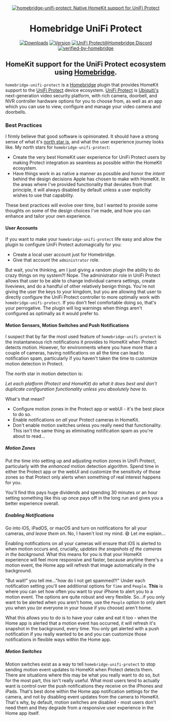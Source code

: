 <SPAN ALIGN="CENTER" STYLE="text-align:center">
<DIV ALIGN="CENTER" STYLE="text-align:center">

[![homebridge-unifi-protect: Native HomeKit support for UniFi Protect](https://raw.githubusercontent.com/hjdhjd/homebridge-unifi-protect/master/homebridge-protect.svg)](https://github.com/hjdhjd/homebridge-unifi-protect)

# Homebridge UniFi Protect

[![Downloads](https://img.shields.io/npm/dt/homebridge-unifi-protect?color=%230559C9&logo=icloud&logoColor=%23FFFFFF&style=for-the-badge)](https://www.npmjs.com/package/homebridge-unifi-protect)
[![Version](https://img.shields.io/npm/v/homebridge-unifi-protect?color=%230559C9&label=Homebridge%20UniFi%20Protect&logo=ubiquiti&logoColor=%23FFFFFF&style=for-the-badge)](https://www.npmjs.com/package/homebridge-unifi-protect)
[![UniFi Protect@Homebridge Discord](https://img.shields.io/discord/432663330281226270?color=0559C9&label=Discord&logo=discord&logoColor=%23FFFFFF&style=for-the-badge)](https://discord.gg/QXqfHEW)
[![verified-by-homebridge](https://img.shields.io/badge/homebridge-verified-blueviolet?color=%23491F59&style=for-the-badge&logoColor=%23FFFFFF&logo=homebridge)](https://github.com/homebridge/homebridge/wiki/Verified-Plugins)

## HomeKit support for the UniFi Protect ecosystem using [Homebridge](https://homebridge.io).
</DIV>
</SPAN>

`homebridge-unifi-protect` is a [Homebridge](https://homebridge.io) plugin that provides HomeKit support to the [UniFi Protect](https://unifi-network.ui.com/video-security) device ecosystem. [UniFi Protect](https://unifi-network.ui.com/video-security) is [Ubiquiti's](https://www.ui.com) next-generation video security platform, with rich camera, doorbell, and NVR controller hardware options for you to choose from, as well as an app which you can use to view, configure and manage your video camera and doorbells.

### Best Practices
I firmly believe that good software is opinionated. It should have a strong sense of what it's [north star is](https://github.com/hjdhjd/homebridge-unifi-protect#why), and what the user experience journey looks like. My north stars for `homebridge-unifi-protect`:

  * Create the very best HomeKit user experience for UniFi Protect users by making Protect integration as seamless as possible within the HomeKit ecosystem.
  * Have things work in as native a manner as possible and honor the *intent* behind the design decisions Apple has chosen to make with HomeKit. In the areas where I've provided functionality that deviates from that principle, it will always disabled by default unless a user explicitly wishes to use that capability.

These best practices will evolve over time, but I wanted to provide some thoughts on some of the design choices I've made, and how you can enhance and tailor your own experience.

#### User Accounts
If you want to make your `homebridge-unifi-protect` life easy and allow the plugin to configure UniFi Protect automagically for you:

  * Create a local user account just for Homebridge.
  * Give that account the `administrator` role.

But wait, you're thinking, am I just giving a random plugin the ability to do crazy things on my system?! Nope. The administrator role in UniFi Protect allows that user to be able to change individual camera settings, create liveviews, and do a handful of other relatively benign things. You're not giving the user the keys to your kingdom, but you are allowing that user to directly configure the UniFi Protect controller to more optimally work with `homebridge-unifi-protect`. If you don't feel comfortable doing so, that's your perrogative. The plugin will log warnings when things aren't configured as optimally as it would prefer to.

#### Motion Sensors, Motion Switches and Push Notifications
I suspect that by far the most used feature of `homebridge-unifi-protect` is the instantaneous rich notifications it provides to HomeKit when Protect detects motion. However, for environments where you have more than a couple of cameras, having notifications on all the time can lead to notification spam, particularly if you haven't taken the time to customize motion detection in Protect.

The north star in motion detection is:

  *Let each platform (Protect and HomeKit) do what it does best and don't duplicate configuration functionality unless you absolutely have to.*

What's that mean?

  * Configure motion zones in the Protect app or webUI - it's the best place to do so.
  * Enable notifications on *all* your Protect cameras in HomeKit.
  * Don't enable motion switches unless you really need that functionality. This isn't the same thing as eliminating notification spam as you're about to read...

##### Motion Zones
Put the time into setting up and adjusting motion zones in UniFi Protect, particularly with the *enhanced* motion detection algorithm. Spend time in either the Protect app or the webUI and customize the sensitivity of those zones so that Protect only alerts when something of real interest happens for you.

You'll find this pays huge dividends and spending 30 minutes or an hour setting something like this up once pays off in the long run and gives you a better experience overall.

##### Enabling Notifications
Go into iOS, iPadOS, or macOS and turn on notifications for all your cameras, *and leave them on*. No, I haven't lost my mind. :smile: Let me explain...

Enabling notifications on all your cameras will ensure that iOS is alerted to when motion occurs and, crucially, *updates the snapshots of the cameras in the background*. What this means for you is that your HomeKit experience will feel more responsive and faster, because anytime there's a motion event, the Home app will refresh that image automatically in the background.

"But wait!" you tell me..."how do I not get spammed?!" Under each notification setting you'll see additional options for `Time` and `People`. **This** is where you can set how often you want to your iPhone to alert you to a motion event. The options are quite robust and very flexible. So...if you only want to be alerted when you aren't home, use the `People` option to only alert you when you (or everyone in your house if you choose) aren't home.

What this allows you to do is to have your cake and eat it too - when the Home app is alerted that a motion event has occurred, it will refresh it's snapshot in the background, every time. You only get alerted with a push notification if you really wanted to be and you can customize those notifications in flexible ways within the Home app.

##### Motion Switches
Motion switches exist as a way to tell `homebridge-unifi-protect` to stop sending motion event updates to HomeKit when Protect detects them. There are situations where this may be what you really want to do so, but for the most part, this isn't really useful. What most users tend to actually want is control over the push notifications they receive on the iPhones and iPads. That's best done within the Home app notification settings for the camera, and not by disabling event updates from the camera to HomeKit. That's why, by default, motion switches are disabled - most users don't need them and they degrade from a responsive user experience in the Home app itself.
